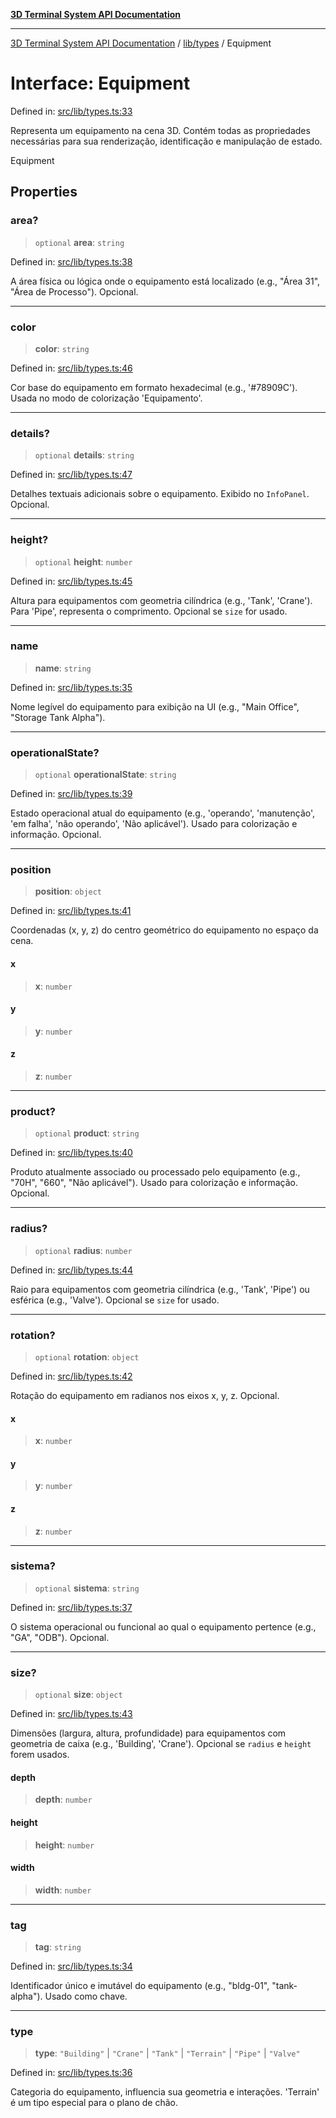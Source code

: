 [**3D Terminal System API Documentation**](../../../README.md)

***

[3D Terminal System API Documentation](../../../README.md) / [lib/types](../README.md) / Equipment

# Interface: Equipment

Defined in: [src/lib/types.ts:33](https://github.com/Dicommunitas/ThreeJS_Terminal_3D/blob/99a29fe17cab393c4120b6b5906a4ebb1fb3c239/src/lib/types.ts#L33)

Representa um equipamento na cena 3D. Contém todas as propriedades
necessárias para sua renderização, identificação e manipulação de estado.

 Equipment

## Properties

### area?

> `optional` **area**: `string`

Defined in: [src/lib/types.ts:38](https://github.com/Dicommunitas/ThreeJS_Terminal_3D/blob/99a29fe17cab393c4120b6b5906a4ebb1fb3c239/src/lib/types.ts#L38)

A área física ou lógica onde o equipamento está localizado (e.g., "Área 31", "Área de Processo"). Opcional.

***

### color

> **color**: `string`

Defined in: [src/lib/types.ts:46](https://github.com/Dicommunitas/ThreeJS_Terminal_3D/blob/99a29fe17cab393c4120b6b5906a4ebb1fb3c239/src/lib/types.ts#L46)

Cor base do equipamento em formato hexadecimal (e.g., '#78909C'). Usada no modo de colorização 'Equipamento'.

***

### details?

> `optional` **details**: `string`

Defined in: [src/lib/types.ts:47](https://github.com/Dicommunitas/ThreeJS_Terminal_3D/blob/99a29fe17cab393c4120b6b5906a4ebb1fb3c239/src/lib/types.ts#L47)

Detalhes textuais adicionais sobre o equipamento. Exibido no `InfoPanel`. Opcional.

***

### height?

> `optional` **height**: `number`

Defined in: [src/lib/types.ts:45](https://github.com/Dicommunitas/ThreeJS_Terminal_3D/blob/99a29fe17cab393c4120b6b5906a4ebb1fb3c239/src/lib/types.ts#L45)

Altura para equipamentos com geometria cilíndrica (e.g., 'Tank', 'Crane'). Para 'Pipe', representa o comprimento. Opcional se `size` for usado.

***

### name

> **name**: `string`

Defined in: [src/lib/types.ts:35](https://github.com/Dicommunitas/ThreeJS_Terminal_3D/blob/99a29fe17cab393c4120b6b5906a4ebb1fb3c239/src/lib/types.ts#L35)

Nome legível do equipamento para exibição na UI (e.g., "Main Office", "Storage Tank Alpha").

***

### operationalState?

> `optional` **operationalState**: `string`

Defined in: [src/lib/types.ts:39](https://github.com/Dicommunitas/ThreeJS_Terminal_3D/blob/99a29fe17cab393c4120b6b5906a4ebb1fb3c239/src/lib/types.ts#L39)

Estado operacional atual do equipamento (e.g., 'operando', 'manutenção', 'em falha', 'não operando', 'Não aplicável').
                                       Usado para colorização e informação. Opcional.

***

### position

> **position**: `object`

Defined in: [src/lib/types.ts:41](https://github.com/Dicommunitas/ThreeJS_Terminal_3D/blob/99a29fe17cab393c4120b6b5906a4ebb1fb3c239/src/lib/types.ts#L41)

Coordenadas (x, y, z) do centro geométrico do equipamento no espaço da cena.

#### x

> **x**: `number`

#### y

> **y**: `number`

#### z

> **z**: `number`

***

### product?

> `optional` **product**: `string`

Defined in: [src/lib/types.ts:40](https://github.com/Dicommunitas/ThreeJS_Terminal_3D/blob/99a29fe17cab393c4120b6b5906a4ebb1fb3c239/src/lib/types.ts#L40)

Produto atualmente associado ou processado pelo equipamento (e.g., "70H", "660", "Não aplicável").
                              Usado para colorização e informação. Opcional.

***

### radius?

> `optional` **radius**: `number`

Defined in: [src/lib/types.ts:44](https://github.com/Dicommunitas/ThreeJS_Terminal_3D/blob/99a29fe17cab393c4120b6b5906a4ebb1fb3c239/src/lib/types.ts#L44)

Raio para equipamentos com geometria cilíndrica (e.g., 'Tank', 'Pipe') ou esférica (e.g., 'Valve'). Opcional se `size` for usado.

***

### rotation?

> `optional` **rotation**: `object`

Defined in: [src/lib/types.ts:42](https://github.com/Dicommunitas/ThreeJS_Terminal_3D/blob/99a29fe17cab393c4120b6b5906a4ebb1fb3c239/src/lib/types.ts#L42)

Rotação do equipamento em radianos nos eixos x, y, z. Opcional.

#### x

> **x**: `number`

#### y

> **y**: `number`

#### z

> **z**: `number`

***

### sistema?

> `optional` **sistema**: `string`

Defined in: [src/lib/types.ts:37](https://github.com/Dicommunitas/ThreeJS_Terminal_3D/blob/99a29fe17cab393c4120b6b5906a4ebb1fb3c239/src/lib/types.ts#L37)

O sistema operacional ou funcional ao qual o equipamento pertence (e.g., "GA", "ODB"). Opcional.

***

### size?

> `optional` **size**: `object`

Defined in: [src/lib/types.ts:43](https://github.com/Dicommunitas/ThreeJS_Terminal_3D/blob/99a29fe17cab393c4120b6b5906a4ebb1fb3c239/src/lib/types.ts#L43)

Dimensões (largura, altura, profundidade) para equipamentos com geometria de caixa (e.g., 'Building', 'Crane'). Opcional se `radius` e `height` forem usados.

#### depth

> **depth**: `number`

#### height

> **height**: `number`

#### width

> **width**: `number`

***

### tag

> **tag**: `string`

Defined in: [src/lib/types.ts:34](https://github.com/Dicommunitas/ThreeJS_Terminal_3D/blob/99a29fe17cab393c4120b6b5906a4ebb1fb3c239/src/lib/types.ts#L34)

Identificador único e imutável do equipamento (e.g., "bldg-01", "tank-alpha"). Usado como chave.

***

### type

> **type**: `"Building"` \| `"Crane"` \| `"Tank"` \| `"Terrain"` \| `"Pipe"` \| `"Valve"`

Defined in: [src/lib/types.ts:36](https://github.com/Dicommunitas/ThreeJS_Terminal_3D/blob/99a29fe17cab393c4120b6b5906a4ebb1fb3c239/src/lib/types.ts#L36)

Categoria do equipamento, influencia sua geometria e interações.
          'Terrain' é um tipo especial para o plano de chão.
